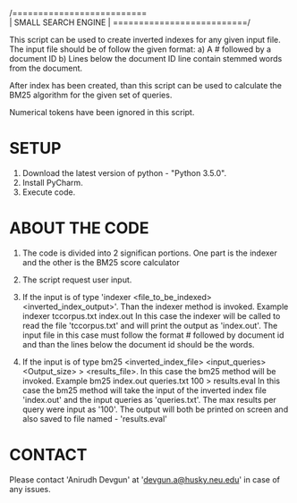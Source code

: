 /==========================\
|    SMALL SEARCH ENGINE   |
\==========================/

This script can be used to create inverted indexes for any given input file. The input file should be of follow the given format:
a) A # followed by a document ID
b) Lines below the document ID line contain stemmed words from the document.

After index has been created, than this script can be used to calculate the BM25 algorithm for the given set of queries.

Numerical tokens have been ignored in this script.

SETUP
=====

1. Download the latest version of python - "Python 3.5.0".
2. Install PyCharm.
3. Execute code. 

ABOUT THE CODE
==============

1. The code is divided into 2 significan portions. One part is the indexer and the other is the BM25 score calculator

2. The script request user input.

3. If the input is of type 'indexer <file_to_be_indexed> <inverted_index_output>'. Than the indexer method is invoked. Example
indexer tccorpus.txt index.out
In this case the indexer will be called to read the file 'tccorpus.txt' and will print the output as 'index.out'. The input file in this case must follow the format # followed by document id and than the lines below the document id should be the words.

4. If the input is of type bm25 <inverted_index_file> <input_queries> <Output_size> > <results_file>. In this case the bm25 method will be invoked. Example
bm25 index.out queries.txt 100 > results.eval
In this case the bm25 method will take the input of the inverted index file 'index.out' and the input queries as 'queries.txt'. The max results per query were input as '100'. The output will both be printed on screen and also saved to file named - 'results.eval'


CONTACT
=======

Please contact 'Anirudh Devgun' at 'devgun.a@husky.neu.edu' in case of any issues.